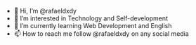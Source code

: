 - 👋 Hi, I’m @rafaeldxdy
- 👀 I’m interested in Technology and Self-development
- 🌱 I’m currently learning Web Development and English
- 📫 How to reach me follow @rafaeldxdy on any social media

<!---
rafaeldxdy/rafaeldxdy is a ✨ special ✨ repository because its `README.md` (this file) appears on your GitHub profile.
You can click the Preview link to take a look at your changes.
--->
